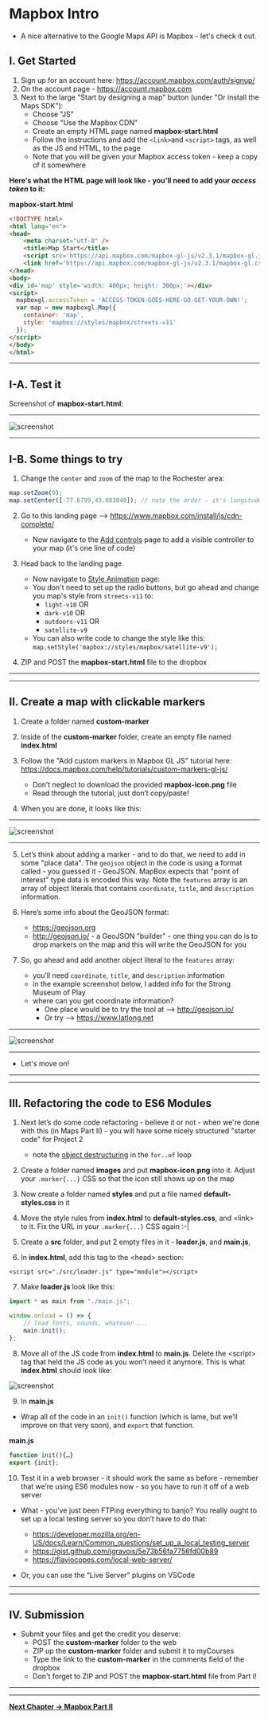 # Mapbox Intro


- A nice alternative to the Google Maps API is Mapbox - let's check it out.


## I. Get Started

1. Sign up for an account here: https://account.mapbox.com/auth/signup/
2. On the account page - https://account.mapbox.com
3. Next to the large "Start by designing a map" button (under "Or install the Maps SDK"):
    - Choose "JS"
    - Choose "Use the Mapbox CDN"
    - Create an empty HTML page named **mapbox-start.html**
    - Follow the instructions and add the `<link>`and `<script>` tags, as well as the JS and HTML, to the page
    - Note that you will be given your Mapbox access token - keep a copy of it somewhere


**Here's what the HTML page will look like - you'll need to add your *access token* to it:**

**mapbox-start.html**

```html
<!DOCTYPE html>
<html lang="en">
<head>
	<meta charset="utf-8" />
	<title>Map Start</title>
	<script src='https://api.mapbox.com/mapbox-gl-js/v2.3.1/mapbox-gl.js'></script>
	<link href='https://api.mapbox.com/mapbox-gl-js/v2.3.1/mapbox-gl.css' rel='stylesheet' />
</head>
<body>
<div id='map' style='width: 400px; height: 300px;'></div>
<script>
  mapboxgl.accessToken = 'ACCESS-TOKEN-GOES-HERE-GO-GET-YOUR-OWN!';
  var map = new mapboxgl.Map({
    container: 'map',
    style: 'mapbox://styles/mapbox/streets-v11'
  });
</script>
</body>
</html>
```

<hr>

## I-A. Test it

Screenshot of **mapbox-start.html**:

<hr>

![screenshot](./_images/_map-images/maps-1.jpg)

<hr>

## I-B. Some things to try

1) Change the `center` and `zoom` of the map to the Rochester area:

```js
map.setZoom(9);
map.setCenter([-77.6799,43.083848]); // note the order - it's longitude,latitude - which is opposite of Google Maps
```

2) Go to this landing page --> https://www.mapbox.com/install/js/cdn-complete/
    - Now navigate to the [Add controls](https://docs.mapbox.com/mapbox-gl-js/example/navigation/) page to add a visible controller to your map (it's one line of code)

3) Head back to the landing page
    - Now navigate to [Style Animation](https://docs.mapbox.com/mapbox-gl-js/example/setstyle/) page:
    - You don't need to set up the radio buttons, but go ahead and change you map's style from  `streets-v11` to: 
      - `light-v10` OR
      - `dark-v10` OR
      - `outdoors-v11` OR
      - `satellite-v9`
    - You can also write code to change the style like this: `map.setStyle('mapbox://styles/mapbox/satellite-v9');`
  
4) ZIP and POST the **mapbox-start.html** file to the dropbox

<hr><hr>

## II. Create a map with clickable markers

1) Create a folder named **custom-marker**

2) Inside of the **custom-marker** folder, create an empty file named **index.html**

3) Follow the "Add custom markers in Mapbox GL JS" tutorial here: https://docs.mapbox.com/help/tutorials/custom-markers-gl-js/
    - Don’t neglect to download the provided **mapbox-icon.png** file
    - Read through the tutorial, just don’t copy/paste!
    
4) When you are done, it looks like this:

<hr>

![screenshot](./_images/_map-images/maps-2.jpg)

<hr>

5) Let’s think about adding a marker - and to do that, we need to add in some "place data". The `geojson` object in the code is using a format called - you guessed it - GeoJSON. MapBox expects that "point of interest" type data is encoded this way. Note the `features` array is an array of object literals that contains `coordinate`, `title`, and `description` information.

6) Here’s some info about the GeoJSON format: 
    - https://geojson.org
    - http://geojson.io/ - a GeoJSON "builder" - one thing you can do is to drop markers on the map and this will write the GeoJSON for you 

7) So, go ahead and add another object literal to the `features` array:
    - you’ll need `coordinate`, `title`, and `description` information
    - in the example screenshot below, I added info for the Strong Museum of Play
    - where can you get coordinate information? 
      - One place would be to try the tool at --> http://geojson.io/ 
      - Or try --> https://www.latlong.net


<hr>

![screenshot](./_images/_map-images/maps-3.jpg)

<hr>

- Let's move on!

<hr><hr>

## III. Refactoring the code to ES6 Modules

1) Next let’s do some code refactoring - believe it or not - when we're done with this (in Maps Part II) - you will have some nicely structured "starter code" for Project 2

    - note the [object destructuring](https://developer.mozilla.org/en-US/docs/Web/JavaScript/Reference/Operators/Destructuring_assignment) in the `for..of` loop

2) Create a folder named **images** and put **mapbox-icon.png**  into it. Adjust your `.marker{...}` CSS so that the icon still shows up on the map

3) Now create a folder named **styles** and put a file named **default-styles.css** in it

4) Move the style rules from **index.html** to **default-styles.css**, and &lt;link> to it. Fix the URL in your `.marker{...}` CSS again :-|

5) Create a **src** folder, and put 2 empty files in it - **loader.js**, and **main.js**,

6) In **index.html**, add this tag to the &lt;head> section:

`<script src="./src/loader.js" type="module"></script>`

7) Make **loader.js** look like this:

```js
import * as main from "./main.js";

window.onload = () => {
	// load fonts, sounds, whatever ...
	main.init();
};
```

8) Move all of the JS code from **index.html** to **main.js**. Delete the &lt;script> tag that held the JS code as you won’t need it anymore. This is what **index.html** should look like:

![screenshot](./_images/_map-images/maps-4.jpg)

9) In **main.js**

- Wrap all of the code in an `init()` function (which is lame, but we’ll improve on that very soon), and `export` that function.

**main.js**

```js
function init(){…}
export {init};
```

10) Test it in a web browser - it should work the same as before - remember that we’re using ES6 modules now - so you have to run it off of a web server

- What - you’ve just been FTPing everything to banjo? You really ought to set up a local testing server so you don’t have to do that:
    - https://developer.mozilla.org/en-US/docs/Learn/Common_questions/set_up_a_local_testing_server
    - https://gist.github.com/jgravois/5e73b56fa7756fd00b89
    - https://flaviocopes.com/local-web-server/

- Or, you can use the “Live Server” plugins on VSCode


<hr><hr>

## IV. Submission

- Submit your files and get the credit you deserve:
  - POST the **custom-marker**  folder to the web
  - ZIP up the **custom-marker** folder and submit it to myCourses
  - Type the link to the **custom-marker**  in the comments field of the dropbox
  - Don't forget to ZIP and POST the **mapbox-start.html** file from Part I!


<hr><hr>

**[Next Chapter -> Mapbox Part II](HW-mapbox-2.md)**



